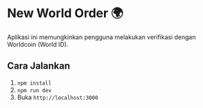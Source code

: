 
# New World Order 🌍

Aplikasi ini memungkinkan pengguna melakukan verifikasi dengan Worldcoin (World ID).

## Cara Jalankan
1. `npm install`
2. `npm run dev`
3. Buka `http://localhost:3000`
